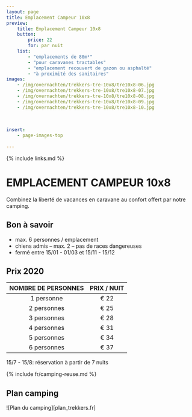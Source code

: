 ```yaml
---
layout: page
title: Emplacement Campeur 10x8
preview: 
    title: Emplacement Campeur 10x8
    button:
        price: 22
        for: par nuit
    list:
        - "emplacements de 80m²"
        - "pour caravanes tractables"
        - "emplacement recouvert de gazon ou asphalté"
        - "à proximité des sanitaires"
images:
    - /img/overnachten/trekkers-tre-10x8/tre10x8-06.jpg
    - /img/overnachten/trekkers-tre-10x8/tre10x8-07.jpg
    - /img/overnachten/trekkers-tre-10x8/tre10x8-08.jpg
    - /img/overnachten/trekkers-tre-10x8/tre10x8-09.jpg
    - /img/overnachten/trekkers-tre-10x8/tre10x8-10.jpg
    
    
    
insert:
    - page-images-top
    
---
```

{% include links.md %}

# EMPLACEMENT CAMPEUR 10x8
Combinez la liberté de vacances en caravane au confort offert par notre camping.

## Bon à savoir

- max. 6 personnes / emplacement
- chiens admis – max. 2 – pas de races dangereuses
- fermé entre 15/01 - 01/03 et 15/11 - 15/12

## Prix 2020


NOMBRE DE PERSONNES | PRIX / NUIT     
:------------------:|:-----------:|
1 personne          |€ 22              
2 personnes         |€ 25                   
3 personnes         |€ 28      
4 personnes         |€ 31
5 personnes         |€ 34
6 personnes         |€ 37


15/7 - 15/8: réservation à partir de 7 nuits

{% include fr/camping-reuse.md %}

## Plan camping

![Plan du camping][plan_trekkers.fr]
